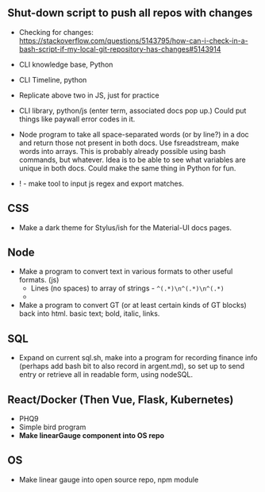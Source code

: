 ## Shut-down script to push all repos with changes
* Checking for changes: 
https://stackoverflow.com/questions/5143795/how-can-i-check-in-a-bash-script-if-my-local-git-repository-has-changes#5143914


* CLI knowledge base, Python
* CLI Timeline, python
* Replicate above two in JS, just for practice
* CLI library, python/js (enter term, associated docs pop up.) Could put things like paywall error codes in it. 

* Node program to take all space-separated words (or by line?) in a doc and return those not present in both docs. Use fsreadstream, make words into arrays. This is probably already possible using bash commands, but whatever. Idea is to be able to see what variables are unique in both docs. Could make the same thing in Python for fun. 

* ! - make tool to input js regex and export matches. 

## CSS

* Make a dark theme for Stylus/ish for the Material-UI docs pages.

## Node

* Make a program to convert text in various formats to other useful formats. (js)
    * Lines (no spaces) to array of strings - `^(.*)\n^(.*)\n^(.*)`
    * 
* Make a program to convert GT (or at least certain kinds of GT blocks) back into html. basic text; bold, italic, links.

## SQL
* Expand on current sql.sh, make into a program for recording finance info (perhaps add bash bit to also record in argent.md), so set up to send entry or retrieve all in readable form, using nodeSQL.

## React/Docker (Then Vue, Flask, Kubernetes)

* PHQ9
* Simple bird program
* **Make linearGauge component into OS repo**

## OS

* Make linear gauge into open source repo, npm module